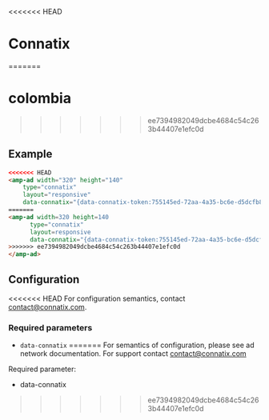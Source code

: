 <!---
Copyright 2017 The AMP HTML Authors. All Rights Reserved.

Licensed under the Apache License, Version 2.0 (the "License");
you may not use this file except in compliance with the License.
You may obtain a copy of the License at

      http://www.apache.org/licenses/LICENSE-2.0

Unless required by applicable law or agreed to in writing, software
distributed under the License is distributed on an "AS-IS" BASIS,
WITHOUT WARRANTIES OR CONDITIONS OF ANY KIND, either express or implied.
See the License for the specific language governing permissions and
limitations under the License.
-->

<<<<<<< HEAD
# Connatix
=======
# colombia
>>>>>>> ee7394982049dcbe4684c54c263b44407e1efc0d

## Example

```html
<<<<<<< HEAD
<amp-ad width="320" height="140"
    type="connatix"
    layout="responsive"
    data-connatix="{data-connatix-token:755145ed-72aa-4a35-bc6e-d5dcfb8837d2}">
=======
<amp-ad width=320 height=140
      type="connatix"
      layout=responsive
      data-connatix="{data-connatix-token:755145ed-72aa-4a35-bc6e-d5dcfb8837d2}"
>>>>>>> ee7394982049dcbe4684c54c263b44407e1efc0d
</amp-ad>
```

## Configuration

<<<<<<< HEAD
For configuration semantics, contact contact@connatix.com.

### Required parameters

- `data-connatix`
=======
For semantics of configuration, please see ad network documentation. For support contact contact@connatix.com

Required parameter:

- data-connatix
>>>>>>> ee7394982049dcbe4684c54c263b44407e1efc0d
